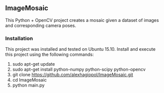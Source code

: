 ## ImageMosaic

This Python + OpenCV project creates a mosaic given a dataset of images and corresponding camera poses.

### Installation
This project was installed and tested on Ubuntu 15.10. Install and execute this project using the following commands:

1. sudo apt-get update
2. sudo apt-get install python-numpy python-scipy python-opencv
3. git clone https://github.com/alexhagiopol/ImageMosaic.git
4. cd ImageMosaic
5. python main.py


